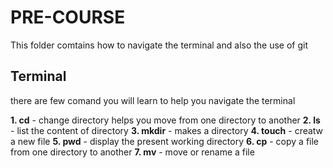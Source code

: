 # PRE-COURSE
This folder comtains how to navigate the terminal and also the use of git

## Terminal
there are few comand you will learn to help you navigate the terminal

**1. cd** - change directory helps you move from one directory to another
**2. ls** - list the content of directory
**3. mkdir** - makes a directory
**4. touch** - creatw a new file
**5. pwd** - display the present working directory
**6. cp** - copy a file from one directory to another 
**7. mv** - move  or rename a file
